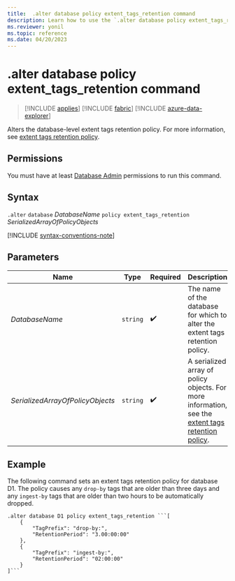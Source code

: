 ```yaml
---
title:  .alter database policy extent_tags_retention command
description: Learn how to use the `.alter database policy extent_tags_retention` command to change the database-level extent tags retention policy.
ms.reviewer: yonil
ms.topic: reference
ms.date: 04/20/2023
---
```

# .alter database policy extent_tags_retention command

> [!INCLUDE [applies](../includes/applies-to-version/applies.md)] [!INCLUDE [fabric](../includes/applies-to-version/fabric.md)] [!INCLUDE [azure-data-explorer](../includes/applies-to-version/azure-data-explorer.md)]

Alters the database-level extent tags retention policy. For more information, see [extent tags retention policy](extent-tags-retention-policy.md).

## Permissions

You must have at least [Database Admin](../access-control/role-based-access-control.md) permissions to run this command.

## Syntax

`.alter` `database` *DatabaseName* `policy extent_tags_retention` *SerializedArrayOfPolicyObjects*

[!INCLUDE [syntax-conventions-note](../includes/syntax-conventions-note.md)]

## Parameters

|Name|Type|Required|Description|
|--|--|--|--|
|*DatabaseName*| `string` | :heavy_check_mark:|The name of the database for which to alter the extent tags retention policy.|
|*SerializedArrayOfPolicyObjects*| `string` | :heavy_check_mark:|A serialized array of policy objects. For more information, see the [extent tags retention policy](extent-tags-retention-policy.md).|

## Example

The following command sets an extent tags retention policy for database D1. The policy causes any `drop-by` tags that are older than three days and any `ingest-by` tags that are older than two hours to be automatically dropped.

```kusto
.alter database D1 policy extent_tags_retention ```[
	{
		"TagPrefix": "drop-by:",
		"RetentionPeriod": "3.00:00:00"
	},
	{
		"TagPrefix": "ingest-by:",
		"RetentionPeriod": "02:00:00"
	}
]```
```
